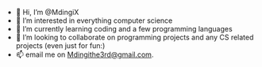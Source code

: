 - 👋 Hi, I’m @MdingiX
- 👀 I’m interested in everything computer science
- 🌱 I’m currently learning coding and a few programming languages
- 💞️ I’m looking to collaborate on programming projects and any CS related projects (even just for fun:)
- 📫 email me on Mdingithe3rd@gmail.com. 

<!---
MdingiX/MdingiX is a ✨ special ✨ repository because its `README.md` (this file) appears on your GitHub profile.
You can click the Preview link to take a look at your changes.
--->

